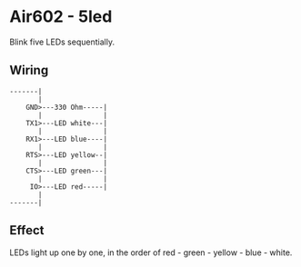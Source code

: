 # Air602 - 5led

Blink five LEDs sequentially.

## Wiring

```
-------|
       |
    GND>---330 Ohm-----|
       |               |
    TX1>---LED white---|
       |               |
    RX1>---LED blue----|
       |               |
    RTS>---LED yellow--|
       |               |
    CTS>---LED green---|
       |               |
     IO>---LED red-----|
       |
-------|
```

## Effect

LEDs light up one by one, in the order of red - green - yellow - blue - white.
